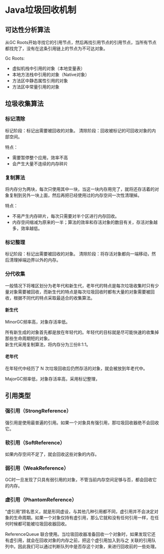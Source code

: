# Java垃圾回收机制

## 可达性分析算法

从GC Roots开始寻找它的引用节点，然后再找引用节点的引用节点，当所有节点都找完了，没有在这条引用链上的节点为不可达对象。

Gc Roots:

- 虚拟机栈中引用的对象（本地变量表）
- 本地方法栈中引用的对象（Native对象）
- 方法区中静态属性引用的对象
- 方法区中常量引用的对象

## 垃圾收集算法

### 标记清除

标记阶段：标记出需要被回收的对象。
清除阶段：回收被标记的可回收对象的内部空间。

特点：
- 需要暂停整个应用，效率不高
- 会产生大量不连续的内存碎片

### 复制算法

将内存分为两块，每次只使用其中一块，当这一块内存用完了，就将还存活着的对象复制到另外一块上面，然后再把已经使用过的内存空间一次性清理掉。

特点：
- 不易产生内存碎片，每次只需要对半个区进行内存回收。
- 内存空间缩减为原来的一半；算法的效率和存活对象的数目有关，存活对象越多，效率越低。

### 标记整理

标记阶段：标记出需要被回收的对象。
清除阶段：将存活对象都向一端移动，然后清理掉端边界以外的内存。

### 分代收集

一般情况下将堆区划分为老年代和新生代，老年代的特点是每次垃圾收集时只有少量对象需要被回收，而新生代的特点是每次垃圾回收时都有大量的对象需要被回收，根据不同代的特点采取最适合的收集算法。

#### 新生代
MinorGC频率高，对象存活率低。

所有新生成的对象首先都是放在年轻代的。年轻代的目标就是尽可能快速的收集掉那些生命周期短的对象。  
新生代采用复制算法，将内存分为三份8:1:1。


#### 老年代
在年轻代中经历了 N 次垃圾回收后仍然存活的对象，就会被放到年老代中。

MajorGC频率低，对象存活率高，采用标记整理，


## 引用类型

### 强引用（StrongReference）

强引用是使用最普遍的引用。如果一个对象具有强引用，那垃圾回收器绝不会回收它。

### 软引用（SoftReference）

如果内存空间不足了，就会回收这些对象的内存。

### 弱引用（WeakReference）

GC时一旦发现了只具有弱引用的对象，不管当前内存空间足够与否，都会回收它的内存。

### 虚引用（PhantomReference）

“虚引用”顾名思义，就是形同虚设，与其他几种引用都不同，虚引用并不会决定对象的生命周期。如果一个对象仅持有虚引用，那么它就和没有任何引用一样，在任何时候都可能被垃圾回收器回收。

ReferenceQueue 联合使用。当垃圾回收器准备回收一个对象时，如果发现它还有虚引用，就会在回收对象的内存之前，把这个虚引用加入到与之 关联的引用队列中。因此我们可以通过判断队列中是否存这个对象，来进行回收前的一些处理。

